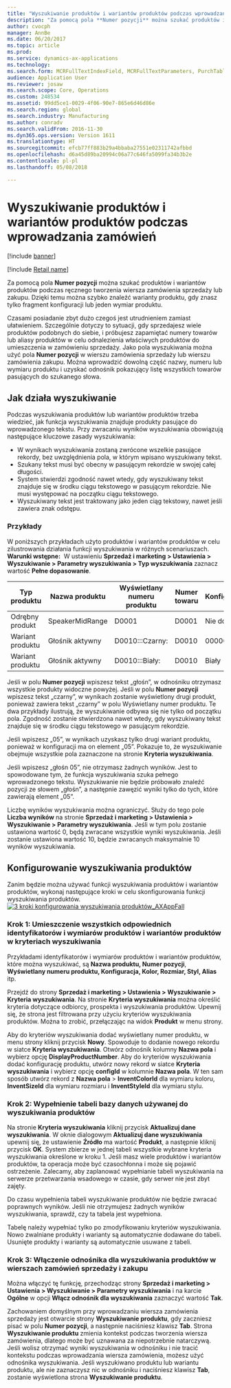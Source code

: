 ```yaml
---
title: "Wyszukiwanie produktów i wariantów produktów podczas wprowadzania zamówień"
description: "Za pomocą pola **Numer pozycji** można szukać produktów i wariantów produktów podczas ręcznego tworzenia wiersza zamówienia sprzedaży lub zakupu. Dzięki temu można szybko znaleźć warianty produktu, gdy znasz tylko fragment konfiguracji lub jeden wymiar produktu."
author: cvocph
manager: AnnBe
ms.date: 06/20/2017
ms.topic: article
ms.prod: 
ms.service: dynamics-ax-applications
ms.technology: 
ms.search.form: MCRFullTextIndexField, MCRFullTextParameters, PurchTable, SalesTable
audience: Application User
ms.reviewer: josaw
ms.search.scope: Core, Operations
ms.custom: 248534
ms.assetid: 99dd5ce1-0029-4f06-90e7-865e6d46d86e
ms.search.region: global
ms.search.industry: Manufacturing
ms.author: conradv
ms.search.validFrom: 2016-11-30
ms.dyn365.ops.version: Version 1611
ms.translationtype: HT
ms.sourcegitcommit: efcb77ff883b29a4bbaba27551e02311742afbbd
ms.openlocfilehash: d6a45d89ba20994c06a77c646fa5099fa34b3b2e
ms.contentlocale: pl-pl
ms.lasthandoff: 05/08/2018

---
```


# <a name="search-for-products-and-product-variants-during-order-entry"></a>Wyszukiwanie produktów i wariantów produktów podczas wprowadzania zamówień

[!include [banner](../includes/banner.md)]

[!include [Retail name](../includes/retail-name.md)]

Za pomocą pola **Numer pozycji** można szukać produktów i wariantów produktów podczas ręcznego tworzenia wiersza zamówienia sprzedaży lub zakupu.  Dzięki temu można szybko znaleźć warianty produktu, gdy znasz tylko fragment konfiguracji lub jeden wymiar produktu.

Czasami posiadanie zbyt dużo czegoś jest utrudnieniem zamiast ułatwieniem. Szczególnie dotyczy to sytuacji, gdy sprzedajesz wiele produktów podobnych do siebie, i próbujesz zapamiętać numery towarów lub aliasy produktów w celu odnalezienia właściwych produktów do umieszczenia w zamówieniu sprzedaży. Jako pola wyszukiwania można użyć pola **Numer pozycji** w wierszu zamówienia sprzedaży lub wierszu zamówienia zakupu. Można wprowadzić dowolną część nazwy, numeru lub wymiaru produktu i uzyskać odnośnik pokazujący listę wszystkich towarów pasujących do szukanego słowa.

## <a name="how-search-works"></a>Jak działa wyszukiwanie
Podczas wyszukiwania produktów lub wariantów produktów trzeba wiedzieć, jak funkcja wyszukiwania znajduje produkty pasujące do wprowadzonego tekstu. Przy zwracaniu wyników wyszukiwania obowiązują następujące kluczowe zasady wyszukiwania:

-   W wynikach wyszukiwania zostaną zwrócone wszelkie pasujące rekordy, bez uwzględnienia pola, w którym wpisano wyszukiwany tekst.
-   Szukany tekst musi być obecny w pasującym rekordzie w swojej całej długości.
-   System stwierdzi zgodność nawet wtedy, gdy wyszukiwany tekst znajduje się w środku ciągu tekstowego w pasującym rekordzie. Nie musi występować na początku ciągu tekstowego.
-   Wyszukiwany tekst jest traktowany jako jeden ciąg tekstowy, nawet jeśli zawiera znak odstępu.

### <a name="examples"></a>Przykłady

W poniższych przykładach użyto produktów i wariantów produktów w celu zilustrowania działania funkcji wyszukiwania w różnych scenariuszach. **Warunki wstępne:**  W ustawieniu **Sprzedaż i marketing &gt; Ustawienia &gt; Wyszukiwanie &gt; Parametry wyszukiwania &gt; Typ wyszukiwania** zaznacz wartość **Pełne dopasowanie**.

| Typ produktu     | Nazwa produktu    | Wyświetlany numeru produktu | Numer towaru | Konfiguracja |
|------------------|-----------------|------------------------|-------------|---------------|
| Odrębny produkt | SpeakerMidRange | D0001                  | D0001       | Nie dotyczy            |
| Wariant produktu  | Głośnik aktywny  | D0010:::Czarny:         | D0010       | 000005        |
| Wariant produktu  | Głośnik aktywny  | D0010:::Biały:         | D0010       | Biały         |

Jeśli w polu **Numer pozycji** wpiszesz tekst „głośn”, w odnośniku otrzymasz wszystkie produkty widoczne powyżej. Jeśli w polu **Numer pozycji** wpiszesz tekst „czarny”, w wynikach zostanie wyświetlony drugi produkt, ponieważ zawiera tekst „czarny” w polu Wyświetlany numer produktu. Te dwa przykłady ilustrują, że wyszukiwanie odbywa się nie tylko od początku pola. Zgodność zostanie stwierdzona nawet wtedy, gdy wyszukiwany tekst znajduje się w środku ciągu tekstowego w pasującym rekordzie.  

Jeśli wpiszesz „05”, w wynikach uzyskasz tylko drugi wariant produktu, ponieważ w konfiguracji ma on element „05”. Pokazuje to, że wyszukiwanie obejmuje wszystkie pola zaznaczone na stronie **Kryteria wyszukiwania**.  

Jeśli wpiszesz „głośn 05”, nie otrzymasz żadnych wyników. Jest to spowodowane tym, że funkcja wyszukiwania szuka pełnego wprowadzonego tekstu. Wyszukiwanie nie będzie próbowało znaleźć pozycji ze słowem „głośn”, a następnie zawęzić wyniki tylko do tych, które zawierają element „05”.  

Liczbę wyników wyszukiwania można ograniczyć. Służy do tego pole **Liczba wyników** na stronie **Sprzedaż i marketing &gt; Ustawienia &gt; Wyszukiwanie &gt; Parametry wyszukiwania**. Jeśli w tym polu zostanie ustawiona wartość 0, będą zwracane wszystkie wyniki wyszukiwania. Jeśli zostanie ustawiona wartość 10, będzie zwracanych maksymalnie 10 wyników wyszukiwania.

## <a name="configure-the-product-search"></a>Konfigurowanie wyszukiwania produktów
Zanim będzie można używać funkcji wyszukiwania produktów i wariantów produktów, wykonaj następujące kroki w celu skonfigurowania funkcji wyszukiwania produktów. [![3 kroki konfigurowania wyszukiwania produktów\_AXAppFall](./media/3-steps-to-configure-product-search_axappfall.png)](./media/3-steps-to-configure-product-search_axappfall.png)

### <a name="step-1-include-all-the-relevant-product-and-product-variant-identifiers-and-dimensions-in-the-search-criteria"></a>Krok 1: Umieszczenie wszystkich odpowiednich identyfikatorów i wymiarów produktów i wariantów produktów w kryteriach wyszukiwania

Przykładami identyfikatorów i wymiarów produktów i wariantów produktów, które można wyszukiwać, są **Nazwa produktu, Numer pozycji**, **Wyświetlany numeru produktu, Konfiguracja, Kolor, Rozmiar, Styl, Alias** itp.  

Przejdź do strony **Sprzedaż i marketing &gt; Ustawienia &gt; Wyszukiwanie &gt; Kryteria wyszukiwania**. Na stronie **Kryteria wyszukiwania** można określić kryteria dotyczące odbiorcy, prospekta i wyszukiwania produktów. Upewnij się, że strona jest filtrowana przy użyciu kryteriów wyszukiwania produktów. Można to zrobić, przełączając na widok **Produkt** w menu strony.  

Aby do kryteriów wyszukiwania dodać wyświetlany numer produktu, w menu strony kliknij przycisk **Nowy**. Spowoduje to dodanie nowego rekordu w siatce **Kryteria wyszukiwania**. Otwórz odnośnik kolumny **Nazwa pola** i wybierz opcję **DisplayProductNumber**. Aby do kryteriów wyszukiwania dodać konfigurację produktu, utwórz nowy rekord w siatce **Kryteria wyszukiwania** i wybierz opcję **configId** w kolumnie **Nazwa pola**. W ten sam sposób utwórz rekord z **Nazwa pola** > **InventColorId** dla wymiaru koloru, **InventSizeId** dla wymiaru rozmiaru i **InventStyleId** dla wymiaru stylu.

### <a name="step-2-populate-the-database-table-that-is-used-for-product-search"></a>Krok 2: Wypełnienie tabeli bazy danych używanej do wyszukiwania produktów

Na stronie **Kryteria wyszukiwania** kliknij przycisk **Aktualizuj dane wyszukiwania**. W oknie dialogowym **Aktualizuj dane wyszukiwania** upewnij się, że ustawienie **Źródło** ma wartość **Produkt**, a następnie kliknij przycisk **OK**. System zbierze w jednej tabeli wszystkie wybrane kryteria wyszukiwania określone w kroku 1. Jeśli masz wiele produktów i wariantów produktów, ta operacja może być czasochłonna i może się pojawić ostrzeżenie. Zalecamy, aby zaplanować wypełnianie tabeli wyszukiwania na serwerze przetwarzania wsadowego w czasie, gdy serwer nie jest zbyt zajęty.  

Do czasu wypełnienia tabeli wyszukiwanie produktów nie będzie zwracać poprawnych wyników. Jeśli nie otrzymujesz żadnych wyników wyszukiwania, sprawdź, czy ta tabela jest wypełniona.  

Tabelę należy wypełniać tylko po zmodyfikowaniu kryteriów wyszukiwania. Nowo zwalniane produkty i warianty są automatycznie dodawane do tabeli. Usunięte produkty i warianty są automatycznie usuwane z tabeli.

### <a name="step-3-enable-the-lookup-for-product-search-on-sales-and-purchase-order-lines"></a>Krok 3: Włączenie odnośnika dla wyszukiwania produktów w wierszach zamówień sprzedaży i zakupu

Można włączyć tę funkcję, przechodząc strony **Sprzedaż i marketing &gt; Ustawienia &gt; Wyszukiwanie &gt; Parametry wyszukiwania** i na karcie **Ogólne** w opcji **Włącz odnośnik dla wyszukiwania** zaznaczyć wartość **Tak**.  

Zachowaniem domyślnym przy wprowadzaniu wiersza zamówienia sprzedaży jest otwarcie strony **Wyszukiwanie produktu**, gdy zaczniesz pisać w polu **Numer pozycji**, a następnie naciśniesz klawisz **Tab**. Strona **Wyszukiwanie produktu** zmienia kontekst podczas tworzenia wiersza zamówienia, dlatego może być uznawana za niepotrzebnie natarczywą. Jeśli wolisz otrzymać wyniki wyszukiwania w odnośniku i nie tracić kontekstu podczas wprowadzania wiersza zamówienia, możesz użyć odnośnika wyszukiwania. Jeśli wyszukiwano produktu lub wariantu produktu, ale nie zaznaczysz nic w odnośniku i naciśniesz klawisz **Tab**, zostanie wyświetlona strona **Wyszukiwanie produktu**.




